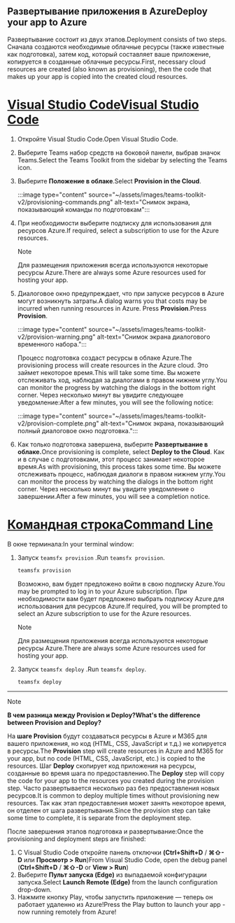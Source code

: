 ## <a name="deploy-your-app-to-azure"></a><span data-ttu-id="9ac7c-101">Развертывание приложения в Azure</span><span class="sxs-lookup"><span data-stu-id="9ac7c-101">Deploy your app to Azure</span></span>

<span data-ttu-id="9ac7c-102">Развертывание состоит из двух этапов.</span><span class="sxs-lookup"><span data-stu-id="9ac7c-102">Deployment consists of two steps.</span></span>  <span data-ttu-id="9ac7c-103">Сначала создаются необходимые облачные ресурсы (также известные как подготовка), затем код, который составляет ваше приложение, копируется в созданные облачные ресурсы.</span><span class="sxs-lookup"><span data-stu-id="9ac7c-103">First, necessary cloud resources are created (also known as provisioning), then the code that makes up your app is copied into the created cloud resources.</span></span>

# <a name="visual-studio-code"></a>[<span data-ttu-id="9ac7c-104">Visual Studio Code</span><span class="sxs-lookup"><span data-stu-id="9ac7c-104">Visual Studio Code</span></span>](#tab/vscode)

1. <span data-ttu-id="9ac7c-105">Откройте Visual Studio Code.</span><span class="sxs-lookup"><span data-stu-id="9ac7c-105">Open Visual Studio Code.</span></span>
1. <span data-ttu-id="9ac7c-106">Выберите Teams набор средств на боковой панели, выбрав значок Teams.</span><span class="sxs-lookup"><span data-stu-id="9ac7c-106">Select the Teams Toolkit from the sidebar by selecting the Teams icon.</span></span>
1. <span data-ttu-id="9ac7c-107">Выберите **Положение в облаке**.</span><span class="sxs-lookup"><span data-stu-id="9ac7c-107">Select **Provision in the Cloud**.</span></span>

   :::image type="content" source="~/assets/images/teams-toolkit-v2/provisioning-commands.png" alt-text="Снимок экрана, показывающий команды по подготовкам":::

1. <span data-ttu-id="9ac7c-109">При необходимости выберите подписку для использования для ресурсов Azure.</span><span class="sxs-lookup"><span data-stu-id="9ac7c-109">If required, select a subscription to use for the Azure resources.</span></span>

   > [!NOTE]
   > <span data-ttu-id="9ac7c-110">Для размещения приложения всегда используются некоторые ресурсы Azure.</span><span class="sxs-lookup"><span data-stu-id="9ac7c-110">There are always some Azure resources used for hosting your app.</span></span>

1. <span data-ttu-id="9ac7c-111">Диалоговое окно предупреждает, что при запуске ресурсов в Azure могут возникнуть затраты.</span><span class="sxs-lookup"><span data-stu-id="9ac7c-111">A dialog warns you that costs may be incurred when running resources in Azure.</span></span>  <span data-ttu-id="9ac7c-112">Press **Provision**.</span><span class="sxs-lookup"><span data-stu-id="9ac7c-112">Press **Provision**.</span></span>

   :::image type="content" source="~/assets/images/teams-toolkit-v2/provision-warning.png" alt-text="Снимок экрана диалогового временного набора.":::

   <span data-ttu-id="9ac7c-114">Процесс подготовка создаст ресурсы в облаке Azure.</span><span class="sxs-lookup"><span data-stu-id="9ac7c-114">The provisioning process will create resources in the Azure cloud.</span></span>  <span data-ttu-id="9ac7c-115">Это займет некоторое время.</span><span class="sxs-lookup"><span data-stu-id="9ac7c-115">This will take some time.</span></span>  <span data-ttu-id="9ac7c-116">Вы можете отслеживать ход, наблюдая за диалогами в правом нижнем углу.</span><span class="sxs-lookup"><span data-stu-id="9ac7c-116">You can monitor the progress by watching the dialogs in the bottom right corner.</span></span>  <span data-ttu-id="9ac7c-117">Через несколько минут вы увидите следующее уведомление:</span><span class="sxs-lookup"><span data-stu-id="9ac7c-117">After a few minutes, you will see the following notice:</span></span>

   :::image type="content" source="~/assets/images/teams-toolkit-v2/provision-complete.png" alt-text="Снимок экрана, показывающий полный диалоговое окно подготовка.":::

1. <span data-ttu-id="9ac7c-119">Как только подготовка завершена, выберите **Развертывание в облаке.**</span><span class="sxs-lookup"><span data-stu-id="9ac7c-119">Once provisioning is complete, select **Deploy to the Cloud**.</span></span>  <span data-ttu-id="9ac7c-120">Как и в случае с подготовками, этот процесс занимает некоторое время.</span><span class="sxs-lookup"><span data-stu-id="9ac7c-120">As with provisioning, this process takes some time.</span></span>  <span data-ttu-id="9ac7c-121">Вы можете отслеживать процесс, наблюдая диалоги в правом нижнем углу.</span><span class="sxs-lookup"><span data-stu-id="9ac7c-121">You can monitor the process by watching the dialogs in the bottom right corner.</span></span> <span data-ttu-id="9ac7c-122">Через несколько минут вы увидите уведомление о завершении.</span><span class="sxs-lookup"><span data-stu-id="9ac7c-122">After a few minutes, you will see a completion notice.</span></span>

# <a name="command-line"></a>[<span data-ttu-id="9ac7c-123">Командная строка</span><span class="sxs-lookup"><span data-stu-id="9ac7c-123">Command Line</span></span>](#tab/cli)

<span data-ttu-id="9ac7c-124">В окне терминала:</span><span class="sxs-lookup"><span data-stu-id="9ac7c-124">In your terminal window:</span></span>

1. <span data-ttu-id="9ac7c-125">Запуск `teamsfx provision` .</span><span class="sxs-lookup"><span data-stu-id="9ac7c-125">Run `teamsfx provision`.</span></span>

   ``` bash
   teamsfx provision
   ```

   <span data-ttu-id="9ac7c-126">Возможно, вам будет предложено войти в свою подписку Azure.</span><span class="sxs-lookup"><span data-stu-id="9ac7c-126">You may be prompted to log in to your Azure subscription.</span></span>  <span data-ttu-id="9ac7c-127">При необходимости вам будет предложено выбрать подписку Azure для использования для ресурсов Azure.</span><span class="sxs-lookup"><span data-stu-id="9ac7c-127">If required, you will be prompted to select an Azure subscription to use for the Azure resources.</span></span>

   > [!NOTE]
   > <span data-ttu-id="9ac7c-128">Для размещения приложения всегда используются некоторые ресурсы Azure.</span><span class="sxs-lookup"><span data-stu-id="9ac7c-128">There are always some Azure resources used for hosting your app.</span></span>

1. <span data-ttu-id="9ac7c-129">Запуск `teamsfx deploy` .</span><span class="sxs-lookup"><span data-stu-id="9ac7c-129">Run `teamsfx deploy`.</span></span>

   ``` bash
   teamsfx deploy
   ```

---

> [!NOTE]
> <span data-ttu-id="9ac7c-130">**В чем разница между Provision и Deploy?**</span><span class="sxs-lookup"><span data-stu-id="9ac7c-130">**What's the difference between Provision and Deploy?**</span></span>
>
> <span data-ttu-id="9ac7c-131">На **шаге Provision** будут создаваться ресурсы в Azure и M365 для вашего приложения, но код (HTML, CSS, JavaScript и т.д.) не копируется в ресурсы.</span><span class="sxs-lookup"><span data-stu-id="9ac7c-131">The **Provision** step will create resources in Azure and M365 for your app, but no code (HTML, CSS, JavaScript, etc.) is copied to the resources.</span></span>  <span data-ttu-id="9ac7c-132">Шаг **Deploy** скопирует код приложения на ресурсы, созданные во время шага по предоставлению.</span><span class="sxs-lookup"><span data-stu-id="9ac7c-132">The **Deploy** step will copy the code for your app to the resources you created during the provision step.</span></span>  <span data-ttu-id="9ac7c-133">Часто развертывается несколько раз без предоставления новых ресурсов.</span><span class="sxs-lookup"><span data-stu-id="9ac7c-133">It is common to deploy multiple times without provisioning new resources.</span></span> <span data-ttu-id="9ac7c-134">Так как этап предоставления может занять некоторое время, он отделен от шага развертывания.</span><span class="sxs-lookup"><span data-stu-id="9ac7c-134">Since the provision step can take some time to complete, it is separate from the deployment step.</span></span>

<span data-ttu-id="9ac7c-135">После завершения этапов подготовка и развертывание:</span><span class="sxs-lookup"><span data-stu-id="9ac7c-135">Once the provisioning and deployment steps are finished:</span></span>

1. <span data-ttu-id="9ac7c-136">С Visual Studio Code откройте панель отключки **(Ctrl+Shift+D**  /  **⌘⇧-D** или **Просмотр > Run**)</span><span class="sxs-lookup"><span data-stu-id="9ac7c-136">From Visual Studio Code, open the debug panel (**Ctrl+Shift+D** / **⌘⇧-D** or **View > Run**)</span></span>
1. <span data-ttu-id="9ac7c-137">Выберите **Пульт запуска (Edge)** из выпадаемой конфигурации запуска.</span><span class="sxs-lookup"><span data-stu-id="9ac7c-137">Select **Launch Remote (Edge)** from the launch configuration drop-down.</span></span>
1. <span data-ttu-id="9ac7c-138">Нажмите кнопку Play, чтобы запустить приложение — теперь он работает удаленно из Azure!</span><span class="sxs-lookup"><span data-stu-id="9ac7c-138">Press the Play button to launch your app - now running remotely from Azure!</span></span>
